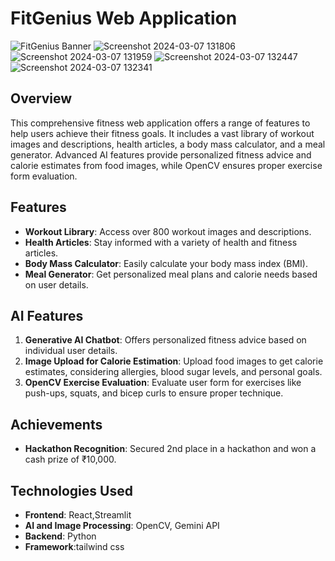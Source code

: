 # FitGenius Web Application

![FitGenius Banner](https://github.com/user-attachments/assets/9f0a7f8b-f7a2-4edd-ad3d-8ea884bc4e2d)
![Screenshot 2024-03-07 131806](https://github.com/user-attachments/assets/19192e2a-44d8-42ab-93aa-30cb021223dd)
![Screenshot 2024-03-07 131959](https://github.com/user-attachments/assets/f0286da8-13f2-4d71-a18c-9b95d256db4f)
![Screenshot 2024-03-07 132447](https://github.com/user-attachments/assets/50a009b5-09c7-490a-8c4c-1fbde975a0d5)
![Screenshot 2024-03-07 132341](https://github.com/user-attachments/assets/52ff13fd-0d73-4790-b86d-d19d4bf3a55c)

## Overview

This comprehensive fitness web application offers a range of features to help users achieve their fitness goals. It includes a vast library of workout images and descriptions, health articles, a body mass calculator, and a meal generator. Advanced AI features provide personalized fitness advice and calorie estimates from food images, while OpenCV ensures proper exercise form evaluation.

## Features

- **Workout Library**: Access over 800 workout images and descriptions.
- **Health Articles**: Stay informed with a variety of health and fitness articles.
- **Body Mass Calculator**: Easily calculate your body mass index (BMI).
- **Meal Generator**: Get personalized meal plans and calorie needs based on user details.

## AI Features

1. **Generative AI Chatbot**: Offers personalized fitness advice based on individual user details.
2. **Image Upload for Calorie Estimation**: Upload food images to get calorie estimates, considering allergies, blood sugar levels, and personal goals.
3. **OpenCV Exercise Evaluation**: Evaluate user form for exercises like push-ups, squats, and bicep curls to ensure proper technique.

## Achievements

- **Hackathon Recognition**: Secured 2nd place in a hackathon and won a cash prize of ₹10,000.

## Technologies Used

- **Frontend**: React,Streamlit
- **AI and Image Processing**: OpenCV, Gemini API
- **Backend**: Python
- **Framework**:tailwind css
